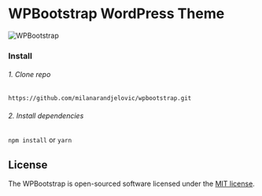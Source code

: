# WPBootstrap WordPress Theme

![WPBootstrap](https://github.com/milanarandjelovic/wpbootstrap/wpbootstrap.png)

### Install

###### 1. Clone repo 
 
`https://github.com/milanarandjelovic/wpbootstrap.git`

###### 2. Install dependencies
`npm install` or `yarn`

## License

The WPBootstrap is open-sourced software licensed under the [MIT license](http://opensource.org/licenses/MIT).
